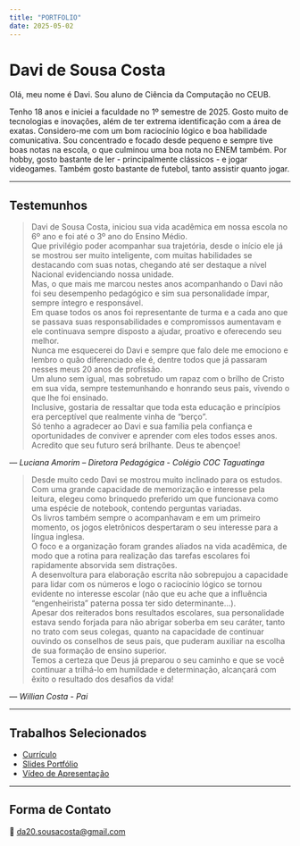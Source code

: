 ```yaml
---
title: "PORTFOLIO"
date: 2025-05-02
---
```


# Davi de Sousa Costa

Olá, meu nome é Davi. Sou aluno de Ciência da Computação no CEUB.

Tenho 18 anos e iniciei a faculdade no 1º semestre de 2025. Gosto muito de tecnologias e inovações, além de ter extrema identificação com a área de exatas. Considero-me com um bom raciocínio lógico e boa habilidade comunicativa. Sou concentrado e focado desde pequeno e sempre tive boas notas na escola, o que culminou uma boa nota no ENEM também. Por hobby, gosto bastante de ler - principalmente clássicos - e jogar videogames. Também gosto bastante de futebol, tanto assistir quanto jogar.

---

## Testemunhos

> Davi de Sousa Costa, iniciou sua vida acadêmica em nossa escola no 6º ano e foi até o 3º ano do Ensino Médio.  
> Que privilégio poder acompanhar sua trajetória, desde o início ele já se mostrou ser muito inteligente, com muitas habilidades se destacando com suas notas, chegando até ser destaque a nível Nacional evidenciando nossa unidade.  
> Mas, o que mais me marcou nestes anos acompanhando o Davi não foi seu desempenho pedagógico e sim sua personalidade ímpar, sempre íntegro e responsável.  
> Em quase todos os anos foi representante de turma e a cada ano que se passava suas responsabilidades e compromissos aumentavam e ele continuava sempre disposto a ajudar, proativo e oferecendo seu melhor.  
> Nunca me esquecerei do Davi e sempre que falo dele me emociono e lembro o quão diferenciado ele é, dentre todos que já passaram nesses meus 20 anos de profissão.  
> Um aluno sem igual, mas sobretudo um rapaz com o brilho de Cristo em sua vida, sempre testemunhando e honrando seus pais, vivendo o que lhe foi ensinado.  
> Inclusive, gostaria de ressaltar que toda esta educação e princípios era perceptível que realmente vinha de “berço”.  
> Só tenho a agradecer ao Davi e sua família pela confiança e oportunidades de conviver e aprender com eles todos esses anos.  
> Acredito que seu futuro será brilhante. Deus te abençoe!

— *Luciana Amorim – Diretora Pedagógica - Colégio COC Taguatinga*

> Desde muito cedo Davi se mostrou muito inclinado para os estudos.  
> Com uma grande capacidade de memorização e interesse pela leitura, elegeu como brinquedo preferido um que funcionava como uma espécie de notebook, contendo perguntas variadas.  
> Os livros também sempre o acompanhavam e em um primeiro momento, os jogos eletrônicos despertaram o seu interesse para a língua inglesa.  
> O foco e a organização foram grandes aliados na vida acadêmica, de modo que a rotina para realização das tarefas escolares foi rapidamente absorvida sem distrações.  
> A desenvoltura para elaboração escrita não sobrepujou a capacidade para lidar com os números e logo o raciocínio lógico se tornou evidente no interesse escolar (não que eu ache que a influência “engenheirista” paterna possa ter sido determinante...).  
> Apesar dos reiterados bons resultados escolares, sua personalidade estava sendo forjada para não abrigar soberba em seu caráter, tanto no trato com seus colegas, quanto na capacidade de continuar ouvindo os conselhos de seus pais, que puderam auxiliar na escolha de sua formação de ensino superior.  
> Temos a certeza que Deus já preparou o seu caminho e que se você continuar a trilhá-lo em humildade e determinação, alcançará com êxito o resultado dos desafios da vida!

— *Willian Costa - Pai*

---

## Trabalhos Selecionados

- [Currículo](https://sites.google.com/view/davi-de-sousa-costa/curr%C3%ADculo)
- [Slides Portfólio](https://sites.google.com/view/davi-de-sousa-costa/portfolio)
- [Vídeo de Apresentação](https://sites.google.com/view/davi-de-sousa-costa/v%C3%ADdeo-de-apresenta%C3%A7%C3%A3o)

---

## Forma de Contato

📧 da20.sousacosta@gmail.com
